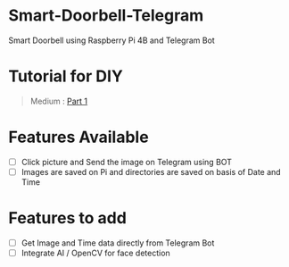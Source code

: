 # Smart-Doorbell-Telegram
Smart Doorbell using Raspberry Pi 4B and Telegram Bot

# Tutorial for DIY
> Medium : [Part 1](https://lagnos.medium.com/raspberry-pi-doorbell-with-telegram-bot-part-1-fa75d747524d)

# Features Available
- [ ] Click picture and Send the image on Telegram using BOT
- [ ] Images are saved on Pi and directories are saved on basis of Date and Time

# Features to add
- [ ] Get Image and Time data directly from Telegram Bot
- [ ] Integrate AI / OpenCV for face detection